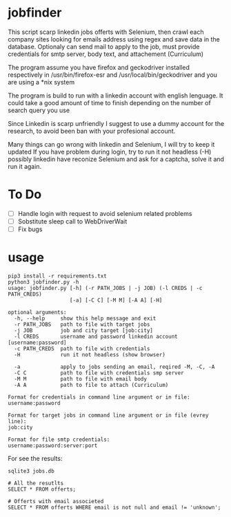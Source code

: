 # jobfinder

This script scarp linkedin jobs offerts with Selenium,
then crawl each company sites looking for emails address using regex and save data in the database.
Optionaly can send mail to apply to the job, must provide credentials for smtp server, body text, and attachement (Curriculum) 

The program assume you have firefox and geckodriver installed respectively in /usr/bin/firefox-esr and /usr/local/bin/geckodriver
and you are using a *nix system 

The program is build to run with a linkedin account with english lenguage.
It could take a good amount of time to finish depending on the number of search query you use

Since Linkedin is scarp unfriendly I suggest to use a dummy account for the research, to avoid been ban with your profesional account.

Many things can go wrong with linkedin and Selenium, I will try to keep it updated
If you have problem during login, try to run it not headless (-H) possibly linkedin have reconize Selenium and ask for a captcha,
solve it and run it again.


# To Do

- [ ] Handle login with request to avoid selenium related problems 
- [ ] Sobstitute sleep call to WebDriverWait
- [ ] Fix bugs 

# usage
```
pip3 install -r requirements.txt
python3 jobfinder.py -h
usage: jobfinder.py [-h] (-r PATH_JOBS | -j JOB) (-l CREDS | -c PATH_CREDS)
                    [-a] [-C C] [-M M] [-A A] [-H]

optional arguments:
  -h, --help     show this help message and exit
  -r PATH_JOBS   path to file with target jobs
  -j JOB         job and city target [job:city]
  -l CREDS       username and password linkedin account [username:password]
  -c PATH_CREDS  path to file with credentials
  -H             run it not headless (show browser)

  -a             apply to jobs sending an email, reqired -M, -C, -A
  -C C           path to file with credentials smp server
  -M M           path to file with email body
  -A A           path to file to attach (Curriculum)

Format for credentials in command line argument or in file:
username:password

Format for target jobs in command line argument or in file (evrey line):
job:city

Format for file smtp credentials:
username:password:server:port
```

For see the results:
```
sqlite3 jobs.db

# All the resutlts
SELECT * FROM offerts;

# Offerts with email associeted
SELECT * FROM offerts WHERE email is not null and email != 'unknown';
```
